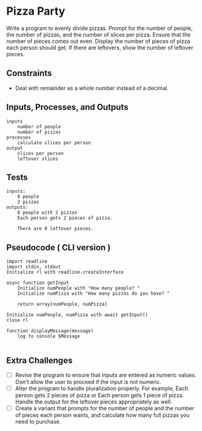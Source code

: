 # Pizza Party

Write a program to evenly divide pizzas. Prompt for the number of people, the number of pizzas, and the number of slices per pizza. Ensure that the number of pieces comes out even. Display the number of pieces of pizza each person should get. If there are leftovers, show the number of leftover pieces.

## Constraints

* Deal with remainder as a whole number instead of a decimal.
  
## Inputs, Processes, and Outputs

```text
inputs
    number of people
    number of pizzas
processes
    calculate slices per person
output
    slices per person
    leftover slices
```

## Tests

```text
inputs:
    8 people
    2 pizzas
outputs:
    8 people with 2 pizzas
    Each person gets 2 pieces of pizza.

    There are 0 leftover pieces.
```

## Pseudocode ( CLI version )

``` text
import readline
import stdin, stdout
Initialize rl with readline.createInterface

async function getInput
    Initialize numPeople with "How many people? "
    Initialize numPizza with "How many pizzas do you have? "

    return array[numPeople, numPizza] 

Initialize numPeople, numPizza with await getInput()
close rl

function displayMessage(message)
    log to console $Message


```

## Extra Challenges
- [ ] Revise the program to ensure that inputs are entered as numeric values. Don't allow the user to proceed if the input is not numeric.
- [ ] Alter the program to handle pluralization properly. For example, Each person gets 2 pieces of pizza or Each person gets 1 piece of pizza. Handle the output for the leftover pieces appropriately as well.
- [ ] Create a variant that prompts for the number of people and the number of pieces each person wants, and calculate how many full pizzas you need to purchase.